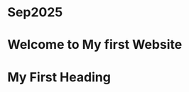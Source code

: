 # Sep2025
<IDOCTYPE html>
<html>
<head>
<title>My Website</title>

<link rel=icon href=sunflower.jpg type=image/jpg>

</head>
<body>

<h1>Welcome to My first Website</h1>
<h1> My First Heading</h1>

</body>
</html>
